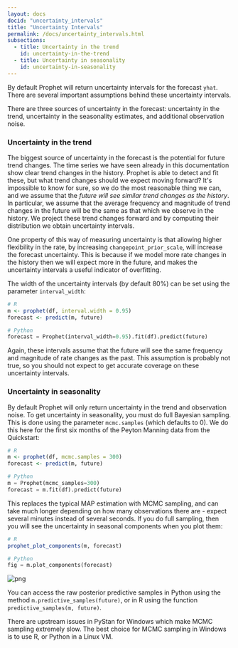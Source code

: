```yaml
---
layout: docs
docid: "uncertainty_intervals"
title: "Uncertainty Intervals"
permalink: /docs/uncertainty_intervals.html
subsections:
  - title: Uncertainty in the trend
    id: uncertainty-in-the-trend
  - title: Uncertainty in seasonality
    id: uncertainty-in-seasonality
---
```

By default Prophet will return uncertainty intervals for the forecast `yhat`. There are several important assumptions behind these uncertainty intervals.



There are three sources of uncertainty in the forecast: uncertainty in the trend, uncertainty in the seasonality estimates, and additional observation noise.



<a id="uncertainty-in-the-trend"> </a>

### Uncertainty in the trend

The biggest source of uncertainty in the forecast is the potential for future trend changes. The time series we have seen already in this documentation show clear trend changes in the history. Prophet is able to detect and fit these, but what trend changes should we expect moving forward? It's impossible to know for sure, so we do the most reasonable thing we can, and we assume that the *future will see similar trend changes as the history*. In particular, we assume that the average frequency and magnitude of trend changes in the future will be the same as that which we observe in the history. We project these trend changes forward and by computing their distribution we obtain uncertainty intervals.



One property of this way of measuring uncertainty is that allowing higher flexibility in the rate, by increasing `changepoint_prior_scale`, will increase the forecast uncertainty. This is because if we model more rate changes in the history then we will expect more in the future, and makes the uncertainty intervals a useful indicator of overfitting.



The width of the uncertainty intervals (by default 80%) can be set using the parameter `interval_width`:


```R
# R
m <- prophet(df, interval.width = 0.95)
forecast <- predict(m, future)
```
```python
# Python
forecast = Prophet(interval_width=0.95).fit(df).predict(future)
```
Again, these intervals assume that the future will see the same frequency and magnitude of rate changes as the past. This assumption is probably not true, so you should not expect to get accurate coverage on these uncertainty intervals.



<a id="uncertainty-in-seasonality"> </a>

### Uncertainty in seasonality

By default Prophet will only return uncertainty in the trend and observation noise. To get uncertainty in seasonality, you must do full Bayesian sampling. This is done using the parameter `mcmc.samples` (which defaults to 0). We do this here for the first six months of the Peyton Manning data from the Quickstart:


```R
# R
m <- prophet(df, mcmc.samples = 300)
forecast <- predict(m, future)
```
```python
# Python
m = Prophet(mcmc_samples=300)
forecast = m.fit(df).predict(future)
```
This replaces the typical MAP estimation with MCMC sampling, and can take much longer depending on how many observations there are - expect several minutes instead of several seconds. If you do full sampling, then you will see the uncertainty in seasonal components when you plot them:


```R
# R
prophet_plot_components(m, forecast)
```
```python
# Python
fig = m.plot_components(forecast)
```
 
![png](/prophet/static/uncertainty_intervals_files/uncertainty_intervals_11_0.png) 


You can access the raw posterior predictive samples in Python using the method `m.predictive_samples(future)`, or in R using the function `predictive_samples(m, future)`.


There are upstream issues in PyStan for Windows which make MCMC sampling extremely slow. The best choice for MCMC sampling in Windows is to use R, or Python in a Linux VM.

